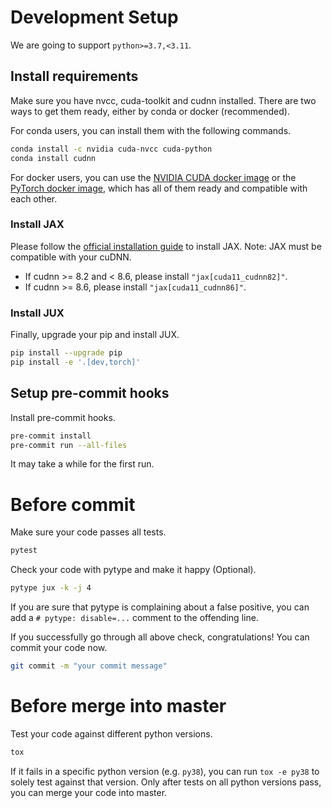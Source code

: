 # Development Setup

We are going to support `python>=3.7,<3.11`.

## Install requirements
Make sure you have nvcc, cuda-toolkit and cudnn installed. There are two ways to get them ready, either by conda or docker (recommended).

For conda users, you can install them with the following commands.
```sh
conda install -c nvidia cuda-nvcc cuda-python
conda install cudnn
```
For docker users, you can use the [NVIDIA CUDA docker image](https://catalog.ngc.nvidia.com/orgs/nvidia/containers/cuda) or the [PyTorch docker image](https://catalog.ngc.nvidia.com/orgs/nvidia/containers/pytorch), which has all of them ready and compatible with each other.

### Install JAX
Please follow the [official installation guide](https://github.com/google/jax#installation) to install JAX. Note: JAX must be compatible with your cuDNN.
- If cudnn >= 8.2 and < 8.6, please install `"jax[cuda11_cudnn82]"`.
- If cudnn >= 8.6, please install `"jax[cuda11_cudnn86]"`.

### Install JUX
Finally, upgrade your pip and install JUX.
```sh
pip install --upgrade pip
pip install -e '.[dev,torch]'
```

## Setup pre-commit hooks
Install pre-commit hooks.
```sh
pre-commit install
pre-commit run --all-files
```
It may take a while for the first run.

# Before commit
Make sure your code passes all tests.
```sh
pytest
```

Check your code with pytype and make it happy (Optional).
```sh
pytype jux -k -j 4
```
If you are sure that pytype is complaining about a false positive, you can add a `# pytype: disable=...` comment to the offending line.

If you successfully go through all above check, congratulations! You can commit your code now.
```sh
git commit -m "your commit message"
```

# Before merge into master
Test your code against different python versions.
```sh
tox
```
If it fails in a specific python version (e.g. `py38`), you can run `tox -e py38` to solely test against that version. Only after tests on all python versions pass, you can merge your code into master.
